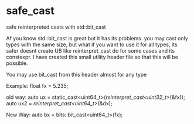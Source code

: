 # safe_cast
safe reinterpreted casts with std::bit_cast 

Af you know std::bit_cast is great but it has its problems. 
you may cast only types with the same size, but what if you want to use it for all types, its safer doesnt create UB like reinterpret_cast do for some cases and its constexpr. 
I have created this small utility header file so that this will be possible. 

You may use bit_cast from this header almost for any type 

Example:
float fx = 5.235;

old way:
auto ux = static_cast<uint64_t>(*reinterpret_cast<uint32_t*>(&fx));
auto ux2 = *reinterpret_cast<uint64_t*>(&dx);

New Way:
auto bx = bits::bit_cast<uint64_t>(fx);
